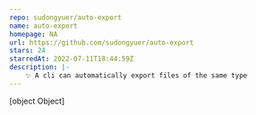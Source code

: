 ```yaml
---
repo: sudongyuer/auto-export
name: auto-export
homepage: NA
url: https://github.com/sudongyuer/auto-export
stars: 24
starredAt: 2022-07-11T18:44:59Z
description: |-
    ✨ A cli can automatically export files of the same type
---
```


[object Object]
